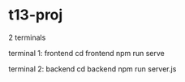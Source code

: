 # t13-proj


2 terminals

terminal 1: frontend
cd frontend
npm run serve

terminal 2: backend
cd backend
npm run server.js
